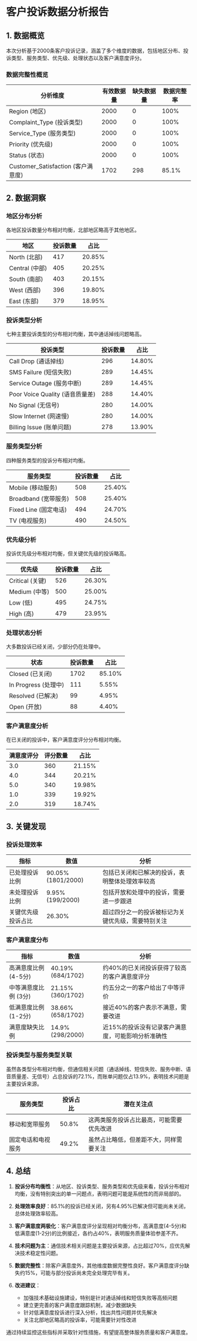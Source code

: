 # 客户投诉数据分析报告

## 1. 数据概览

本次分析基于2000条客户投诉记录，涵盖了多个维度的数据，包括地区分布、投诉类型、服务类型、优先级、处理状态以及客户满意度评分。

### 数据完整性概览

| 分析维度 | 有效数据量 | 缺失数据量 | 数据完整率 |
|---------|-----------|-----------|-----------|
| Region (地区) | 2000 | 0 | 100% |
| Complaint_Type (投诉类型) | 2000 | 0 | 100% |
| Service_Type (服务类型) | 2000 | 0 | 100% |
| Priority (优先级) | 2000 | 0 | 100% |
| Status (状态) | 2000 | 0 | 100% |
| Customer_Satisfaction (客户满意度) | 1702 | 298 | 85.1% |

## 2. 数据洞察

### 地区分布分析

各地区投诉数量分布相对均衡，北部地区略高于其他地区。

| 地区 | 投诉数量 | 占比 |
|------|---------|------|
| North (北部) | 417 | 20.85% |
| Central (中部) | 405 | 20.25% |
| South (南部) | 403 | 20.15% |
| West (西部) | 396 | 19.80% |
| East (东部) | 379 | 18.95% |

### 投诉类型分析

七种主要投诉类型的分布相对均衡，其中通话掉线问题略高。

| 投诉类型 | 投诉数量 | 占比 |
|---------|---------|------|
| Call Drop (通话掉线) | 296 | 14.80% |
| SMS Failure (短信失败) | 289 | 14.45% |
| Service Outage (服务中断) | 289 | 14.45% |
| Poor Voice Quality (语音质量差) | 288 | 14.40% |
| No Signal (无信号) | 280 | 14.00% |
| Slow Internet (网速慢) | 280 | 14.00% |
| Billing Issue (账单问题) | 278 | 13.90% |

### 服务类型分析

四种服务类型的投诉分布相对均衡。

| 服务类型 | 投诉数量 | 占比 |
|---------|---------|------|
| Mobile (移动服务) | 508 | 25.40% |
| Broadband (宽带服务) | 508 | 25.40% |
| Fixed Line (固定电话) | 494 | 24.70% |
| TV (电视服务) | 490 | 24.50% |

### 优先级分析

投诉优先级分布相对均衡，但关键优先级的投诉略高。

| 优先级 | 投诉数量 | 占比 |
|-------|---------|------|
| Critical (关键) | 526 | 26.30% |
| Medium (中等) | 500 | 25.00% |
| Low (低) | 495 | 24.75% |
| High (高) | 479 | 23.95% |

### 处理状态分析

大多数投诉已经关闭，少部分仍在处理中。

| 状态 | 投诉数量 | 占比 |
|------|---------|------|
| Closed (已关闭) | 1702 | 85.10% |
| In Progress (处理中) | 111 | 5.55% |
| Resolved (已解决) | 99 | 4.95% |
| Open (开放) | 88 | 4.40% |

### 客户满意度分析

在已关闭的投诉中，客户满意度评分分布相对均衡。

| 满意度评分 | 评分数量 | 占比 |
|-----------|---------|------|
| 3.0 | 360 | 21.15% |
| 4.0 | 344 | 20.21% |
| 5.0 | 340 | 19.98% |
| 1.0 | 339 | 19.92% |
| 2.0 | 319 | 18.74% |

## 3. 关键发现

### 投诉处理效率

| 指标 | 数值 | 分析 |
|------|------|------|
| 已处理投诉比例 | 90.05% (1801/2000) | 包括已关闭和已解决的投诉，表明整体处理效率较高 |
| 未处理投诉比例 | 9.95% (199/2000) | 包括开放和处理中的投诉，需要进一步跟进 |
| 关键优先级投诉占比 | 26.30% | 超过四分之一的投诉被标记为关键优先级，需要特别关注 |

### 客户满意度分布

| 指标 | 数值 | 分析 |
|------|------|------|
| 高满意度比例 (4-5分) | 40.19% (684/1702) | 约40%的已关闭投诉获得了较高的客户满意度评分 |
| 中等满意度比例 (3分) | 21.15% (360/1702) | 约五分之一的客户给出了中等评价 |
| 低满意度比例 (1-2分) | 38.66% (658/1702) | 接近40%的客户表示不满意，需要改进 |
| 满意度缺失比例 | 14.9% (298/2000) | 近15%的投诉没有记录客户满意度，可能影响分析准确性 |

### 投诉类型与服务类型关联

虽然各类型分布相对均衡，但通信相关问题（通话掉线、短信失败、服务中断、语音质量差、无信号）占总投诉的72.1%，而账单问题仅占13.9%，表明技术问题是主要投诉来源。

| 服务类型 | 投诉占比 | 潜在关注点 |
|---------|---------|-----------|
| 移动和宽带服务 | 50.8% | 这两类服务投诉占比最高，可能需要优先改进 |
| 固定电话和电视服务 | 49.2% | 虽然占比略低，但差距不大，同样需要关注 |

## 4. 总结

1. **投诉分布均衡性**：从地区、投诉类型、服务类型和优先级来看，投诉分布相对均衡，没有特别突出的单一问题点，表明问题可能是系统性的而非局部的。

2. **处理效率良好**：85.1%的投诉已经关闭，另有4.95%已解决但可能尚未关闭，总体处理效率较高。

3. **客户满意度两极化**：客户满意度评分呈现相对均衡分布，高满意度(4-5分)和低满意度(1-2分)的比例接近，各约占40%，表明服务质量体验参差不齐。

4. **技术问题为主**：通信技术相关问题是主要投诉来源，占比超过70%，应优先解决技术稳定性问题。

5. **数据完整性**：除客户满意度外，其他维度数据完整性良好。客户满意度评分缺失约15%，可能与部分投诉尚未完全处理完毕有关。

6. **改进建议**：
   - 加强技术基础设施建设，特别是针对通话掉线和短信失败等高频问题
   - 建立更完善的客户满意度跟踪机制，减少数据缺失
   - 针对低满意度投诉进行深入分析，找出共性问题并优先解决
   - 关注北部地区略高的投诉率，可能需要针对性改进

通过持续监控这些指标并采取针对性措施，有望提高整体服务质量和客户满意度。